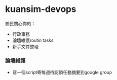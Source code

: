 kuansim-devops
==============

鄉民關心你的：
- 行政事務
- 論壇維護routin tasks
- 新手文件整理

### 論壇維護
- 寫一個script寄每週待認領任務摘要到google group